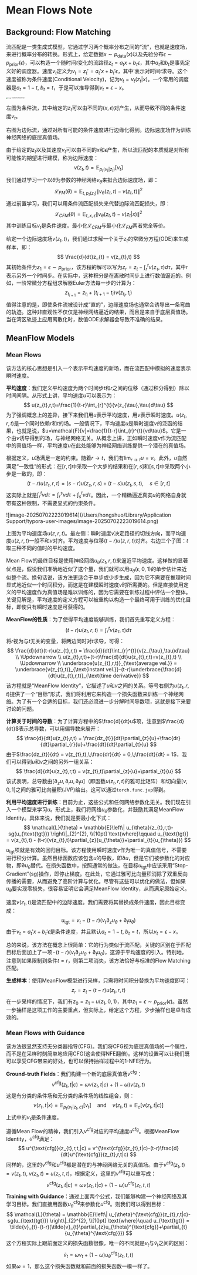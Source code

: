 # Mean Flows Note

## Background: Flow Matching

流匹配是一类生成式模型，它通过学习两个概率分布之间的“流”，也就是速度场，来进行概率分布的转换。形式上，给定数据$x\sim p_{\text{data}}(x)$以及先验分布$\epsilon\sim p_{\text{prior}}(\epsilon)$，可以构造一个随时间$t$变化的流路径$z_{t} = a_{t}x+b_{t}\epsilon$，其中$a_{t}$和$b_{t}$是事先定义好的调度器。速度$v_{t}$定义为$v_{t} = z_{t}'=a_{t}'x+b_{t}'\epsilon$，其中$’$表示对时间$t$求导。这个速度被称为条件速度(Conditional Velocity)，记为$v_{t} = v_{t}(z_{t}|x)$。一个常用的调度器是$a_{t} = 1-t,\; b_{t}=t$，于是可以推导得到$v_{t} = \epsilon-x$。

<img src="/Users/hongshuo/Library/Application Support/typora-user-images/image-20250702184210142.png" alt="image-20250702184210142" style="zoom:25%;" />

左图为条件流，其中给定的$z_{t}$可以由不同的$(x,\epsilon)$对产生，从而导致不同的条件速度$v_{t}$。

右图为边际流，通过对所有可能的条件速度进行边缘化得到。边际速度场作为训练神经网络的底层真值场。

由于给定的$z_{t}$以及其速度$v_{t}$可以由不同的$x$和$\epsilon$产生，所以流匹配的本质就是对所有可能性的期望进行建模，称为边际速度：
$$
v(z_{t},t)=\mathbb{E}_{p_{t}(v_{t}|z_{t})}[v_{t}]
$$
我们通过学习一个以$\theta$为参数的神经网络$v_{\theta}$来拟合边际速度场，即：
$$
\mathcal{L}_{FM}(\theta) = \mathbb{E}_{t,p_{t}(z_{t})}\left\| v_{\theta}(z_{t},t)-v(z_{t},t) \right\|^{2}
$$
通过前置学习，我们可以用条件流匹配损失来代替边际流匹配损失，即：
$$
\mathcal{L}_{CFM}(\theta) = \mathbb{E}_{t,x,\epsilon}\left\| v_{\theta}(z_{t},t)-v(z_{t}|x) \right\|^{2}
$$
其中训练目标$v_{t}$是条件速度。最小化$\mathcal{L}_{CFM}$与最小化$\mathcal{L}_{FM}$两者完全等价。

给定一个边际速度场$v(z_{t},t)$，我们通过求解一个关于$z_{t}$的常微分方程(ODE)来生成样本，即：
$$
\frac{d}{dt}z_{t} = v(z_{t},t)
$$
其初始条件为$z_{1}=\epsilon\sim p_{\text{prior}}$，该方程的解可以写为$z_{r} = z_{t}-\int_{r}^{t}{v(z_{\tau},\tau)d\tau}$，其中$r$表示另外一个时间步。在实际中，这种积分是在离散时间步上进行数值逼近的。例如，一阶常微分方程组求解器Euler方法每一步的计算为：
$$
z_{t_{i+1}} = z_{t_{i}}+(t_{i+1}-t_{i})v(z_{t_{i}},t_{i})
$$
值得注意的是，即使条件流被设计成“直的”，边缘速度场也通常会诱导出一条弯曲的轨迹。这种非直观性不仅仅是神经网络逼近的结果，而且是来自于底层真值场。当在湾区轨迹上应用离散化时，数值ODE求解器会导致不准确的结果。

## MeanFlow Models

### Mean Flows

该方法的核心思想是引入一个表示平均速度的新场，而在流匹配中模拟的速度表示瞬时速度。

**平均速度**：我们定义平均速度为两个时间步$t$和$r$之间的位移（通过积分得到）除以时间间隔。从形式上讲，平均速度$u$可以表示为：
$$
u(z_{t},r,t)=\frac{1}{t-r}\int_{r}^{t}{v(z_{\tau},\tau)d\tau}
$$
为了强调概念上的差异，接下来我们用$u$表示平均速度，用$v$表示瞬时速度。$u(z_{t},r,t)$是一个同时依赖$r$和$t$的场。一般情况下，平均速度$u$是瞬时速度$v$的泛函的结果，也就是说，$u=\mathcal{F}[v]=\frac{1}{t-r}\int_{r}^{t}{vd\tau}$。它是一个由$v$诱导得到的场，与神经网络无关。从概念上讲，正如瞬时速度$v$作为流匹配中的真值场一样，平均速度$u$在此处能够为神经网络训练提供一个潜在的真值场。

根据定义，$u$场满足一定的约束。随着$r\to t$，我们有$\lim_{r\to t}u=v$。此外，$u$自然满足“一致性”的形式：在$[r,t]$中采取一个大步的结果和在$[r,s]$和$[s,t]$中采取两个小步是一致的，即：
$$
(t-r)u(z_{t},r,t) = (s-r)u(z_{s},r,s)+(t-s)u(z_{t},s,t),\quad s\in[r,t]
$$
这实际上就是$\int_{r}^{t}{vd\tau} = \int_{r}^{s}{vd\tau}+\int_{s}^{t}{vd\tau}$。因此，一个精确逼近真实$u$的网络自身就带有这种限制，不需要显式的约束条件。

![image-20250702223019614](/Users/hongshuo/Library/Application Support/typora-user-images/image-20250702223019614.png)

上图为平均速度场$u(z,r,t)$。最左侧：瞬时速度$v$决定路径的切线方向，而平均速度$u(z,r,t)$一般不和$v$对齐。平均速度与位移$(t-r)u(z,r,t)$对齐。右边三个子图：$t$取三种不同的值时的平均速度。

Mean Flow的最终目标是使用神经网络$u_{\theta}(z_{t},r,t)$来逼近平均速度。这样做的显著优点是，假设我们准确地近似了这个量，我们就可以用$u_{\theta}(\epsilon,0,1)$的单步估计来近似整个流。换句话说，该方法更适合于单步或少步生成，因为它不需要在推理时间显式地近似一个时间积分，而这是在建模瞬时速度$v$时所需要的。但是直接使用定义的平均速度作为真值场是难以训练的，因为它需要在训练过程中评估一个整体。关键见解是，平均速度的定义方程可以被重构以构造一个最终可用于训练的优化目标，即使只有瞬时速度是可获得的。

**MeanFlow的性质**：为了使得平均速度能够训练，我们首先重写定义方程：
$$
(t-r)u(z_{t},r,t) = \int_{r}^{t}{v(z_{\tau},\tau)d\tau}
$$
将$r$视为与$t$无关的变量，将两边同时对$t$求导，可得：
$$
\frac{d}{dt}(t-r)u(z_{t},r,t) = \frac{d}{dt}\int_{r}^{t}{v(z_{\tau},\tau)d\tau}
\\
\Updownarrow
\\
u(z_{t},r,t)+(t-r)\frac{d}{dt}u(z_{t},r,t)=v(z_{t},t)
\\
\Updownarrow
\\
\underbrace{u(z_{t},r,t)}_{\text{average vel.}} = \underbrace{v(z_{t},t)}_{\text{instant vel.}}-(t-r)\underbrace{\frac{d}{dt}u(z_{t},r,t)}_{\text{time derivative}}
$$
该方程就是“MeanFlow Identity”，它描述了$u$和$v$之间的关系。等号右侧为$u(z_{t},r,t)$提供了一个“目标”形式，我们将利用它来构造一个损失函数来训练一个神经网络。为了有一个合适的目标，我们还必须进一步分解时间导数项，这就是接下来要讨论的问题。

**计算关于时间的导数**：为了计算方程中的$\frac{d}{dt}u$项，注意到$\frac{d}{dt}$表示总导数，可以用偏导数来展开：
$$
\frac{d}{dt}u(z_{t},r,t) = \frac{dz_{t}}{dt}\partial_{z}{u}+\frac{dr}{dt}\partial_{r}{u}+\frac{dt}{dt}\partial_{t}{u}
$$
由于$\frac{dz_{t}}{dt} = v(z_{t},t),\;\frac{dr}{dt} = 0,\;\frac{dt}{dt} = 1$，我们可以得到$u$和$v$之间的另外一组关系：
$$
\frac{d}{dt}u(z_{t},r,t) = v(z_{t},t)\partial_{z}{u}+\partial_{t}{u}
$$
该式表明，总导数由$[\partial_{z}{u},\partial_{r}{u},\partial_{t}{u}]$（即函数$u(z_{t},r,t)$的雅可比矩阵）和切向量$[v,0,1]$之间的雅可比向量积(JVP)给出。这可以通过`torch.func.jvp`得到。

**利用平均速度进行训练**：目前为止，这些公式和任何网络参数化无关。我们现在引入一个模型来学习$u$。形式上，我们将网络$u_{\theta}$参数化，并鼓励其满足MeanFlow Identity。具体来说，我们就是要最小化下式：
$$
\mathcal{L}(\theta) = \mathbb{E}\left\| u_{\theta}(z_{t},r,t)-sg(u_{\text{tgt}}) \right\|_{2}^{2},
\\[10pt]
\text{where}\qquad u_{\text{tgt}} = v(z_{t},t) - (t-r)(v(z_{t},t)\partial_{z}{u_{\theta}}+\partial_{t}{u_{\theta}})
$$
$u_{\text{tgt}}$项就是有效的回归目标。该方程使用瞬时速度$v$作为唯一的真值信号，不需要进行积分计算。虽然目标函数应该包含$u$的导数，即$\partial{u}$，但是它们被参数化的对应物，即$\partial{u_{\theta}}$替代。在损失函数中，按照通常的做法，在目标$u_{\text{tgt}}$中应该采用“Stop-Gradient”(sg)操作，即停止梯度。在此处，它通过雅可比向量积消除了双重反向传播的需要，从而避免了高阶计算与优化。尽管有这些可以优化的做法，但如果$u_{\theta}$要实现零损失，很容易证明它会满足MeanFlow Identity，从而满足原始定义。

速度$v(z_{t},t)$是流匹配中的边际速度。我们需要将其替换成条件速度，因此目标变成：
$$
u_{\text{tgt}} = v_{t}-(t-r)(v_{t}\partial_{z}{u_{\theta}}+\partial_{t}{u_{\theta}})
$$
由于$v_{t} = a_{t}'x+b_{t}'\epsilon$是条件速度，并且默认$a_{t} = 1-t,\;b_{t} = t$，所以$v_{t} = \epsilon-x$。

总的来说，该方法在概念上很简单：它的行为类似于流匹配，关键的区别在于匹配目标后面加上了一项$-(t-r)(v_{t}\partial_{z}{u_{\theta}}+\partial_{t}{u_{\theta}})$，这源于平均速度的引入。特别地，注意到如果限制到条件$t=r$，则第二项消失，该方法恰好与标准的Flow Matching匹配。

**生成样本**：使用MeanFlow模型进行采样，只需将时间积分替换为平均速度即可：
$$
z_{r} = z_{t}-(t-r)u(z_{t},r,t)
$$
在一步采样的情况下，我们有$z_{0} = z_{1}-u(z_{1},0,1)$，其中$z_{1} = \epsilon\sim p_{\text{prior}}(\epsilon)$。虽然一步抽样是这项工作的主要重点，但实际上，给定这个方程，少步抽样也是卓有成效的。

### Mean Flows with Guidance

该方法很显然支持无分类器指导(CFG)。我们将CFG视为底层真值场的一个属性，而不是在采样时刻简单地应用CFG(这会使得NFE翻倍)。这样的设置可以让我们既可以享受CFG带来的好处，也可以保持抽样过程中的1-NFE行为。

**Ground-truth Fields**：我们构建一个新的底层真值场$v^{\text{cfg}}$：
$$
v^{\text{cfg}}(z_{t},t|c) = \omega v(z_{t},t|c)+(1-\omega)v(z_{t},t)
$$
这是有分类的条件场和无分类的条件场的线性组合，则：
$$
v(z_{t},t|x) = \mathbb{E}_{p_{t}(v_{t}|z_{t},c)}[v_{t}]\quad\text{and}\quad v(z_{t},t) = \mathbb{E}_{c}[v(z_{t},t|c)]
$$
上式中的$v_{t}$是条件速度。

遵循Mean Flow的精神，我们引入$v^{\text{cfg}}$对应的平均速度$u^{\text{cfg}}$。根据MeanFlow Identity，$u^{\text{cfg}}$满足：
$$
u^{\text{cfg}}(z_{t},r,t,|c) = v^{\text{cfg}}(z_{t},t|c)-(t-r)\frac{d}{dt}u^{\text{cfg}}(z_{t},r,t|c)
$$
同样的，这里的$v^{\text{cfg}}$和$u^{\text{cfg}}$都是潜在的与神经网络无关的真值场。由于$v^{\text{cfg}}(z_{t},t) = v(z_{t},t),\;v(z_{t},t) = u(z_{t},t,t)$，根据定义，这里的$v^{\text{cfg}}$可以重写成：
$$
v^{\text{cfg}}(z_{t},t|c) = \omega v(z_{t},t|c)+(1-\omega)u^{\text{cfg}}(z_{t},t,t)
$$
**Training with Guidance**：通过上面两个公式，我们能够构建一个神经网络及其学习目标。我们直接用函数$u_{\theta}^{\text{cfg}}$来参数化$u^{\text{cfg}}$。则我们可以得到目标：
$$
\mathcal{L}(\theta) = \mathbb{E}\left\| u_{\theta}^{\text{cfg}}(z_{t},r,t|c)-sg(u_{\text{tgt}}) \right\|_{2}^{2},
\\[10pt]
\text{where}\quad u_{\text{tgt}} = \tilde{v}_{t}-(t-r)(\tilde{v}_{t}\partial_{z}u_{\theta}^{\text{cfg}}+\partial_{t}{u_{\theta}^{\text{cfg}}})
$$
这个方程实际上跟前面定义的损失函数很像，唯一的不同就是$v_{t}$与$\tilde{v}_{t}$之间的区别：
$$
\tilde{v}_{t} = \omega v_{t}+(1-\omega)u_{\theta}^{\text{cfg}}(z_{t},t,t)
$$
如果$\omega = 1$，那么这个损失函数就和前面的损失函数一模一样了。

